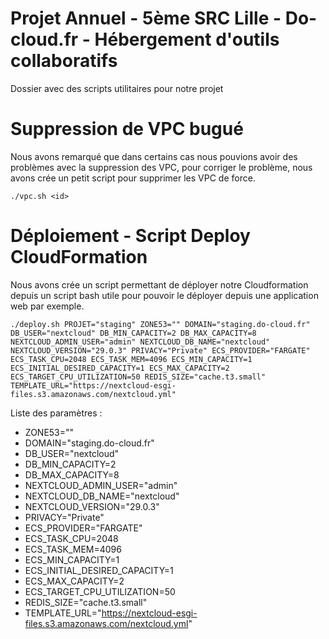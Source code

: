 # Projet Annuel - 5ème SRC Lille - Do-cloud.fr - Hébergement d'outils collaboratifs

Dossier avec des scripts utilitaires pour notre projet

# Suppression de VPC bugué

Nous avons remarqué que dans certains cas nous pouvions avoir des problèmes avec la suppression des VPC, pour corriger
le problème, nous avons crée un petit script pour supprimer les VPC de force.

```
./vpc.sh <id>
```

# Déploiement - Script Deploy CloudFormation

Nous avons crée un script permettant de déployer notre Cloudformation depuis un script bash utile pour pouvoir le déployer
depuis une application web par exemple.

```
./deploy.sh PROJET="staging" ZONE53="" DOMAIN="staging.do-cloud.fr" DB_USER="nextcloud" DB_MIN_CAPACITY=2 DB_MAX_CAPACITY=8 NEXTCLOUD_ADMIN_USER="admin" NEXTCLOUD_DB_NAME="nextcloud" NEXTCLOUD_VERSION="29.0.3" PRIVACY="Private" ECS_PROVIDER="FARGATE" ECS_TASK_CPU=2048 ECS_TASK_MEM=4096 ECS_MIN_CAPACITY=1 ECS_INITIAL_DESIRED_CAPACITY=1 ECS_MAX_CAPACITY=2 ECS_TARGET_CPU_UTILIZATION=50 REDIS_SIZE="cache.t3.small" TEMPLATE_URL="https://nextcloud-esgi-files.s3.amazonaws.com/nextcloud.yml"
```

Liste des paramètres :

- ZONE53=""
- DOMAIN="staging.do-cloud.fr"
- DB_USER="nextcloud"
- DB_MIN_CAPACITY=2
- DB_MAX_CAPACITY=8
- NEXTCLOUD_ADMIN_USER="admin"
- NEXTCLOUD_DB_NAME="nextcloud"
- NEXTCLOUD_VERSION="29.0.3"
- PRIVACY="Private"
- ECS_PROVIDER="FARGATE"
- ECS_TASK_CPU=2048
- ECS_TASK_MEM=4096
- ECS_MIN_CAPACITY=1
- ECS_INITIAL_DESIRED_CAPACITY=1
- ECS_MAX_CAPACITY=2
- ECS_TARGET_CPU_UTILIZATION=50
- REDIS_SIZE="cache.t3.small"
- TEMPLATE_URL="https://nextcloud-esgi-files.s3.amazonaws.com/nextcloud.yml"